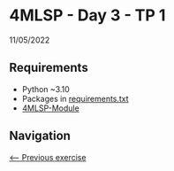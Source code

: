 # 4MLSP - Day 3 - TP 1
11/05/2022

## Requirements
- Python ~3.10
- Packages in [requirements.txt](https://github.com/EmpireDemocratiqueDuPoulpe/4MLSP-Day3-TP1/blob/main/requirements.txt)
- [4MLSP-Module](https://github.com/EmpireDemocratiqueDuPoulpe/4MLSP-Module)

## Navigation
[<-- Previous exercise](https://github.com/EmpireDemocratiqueDuPoulpe/4MLSP-Day2-TP1/tree/main)
